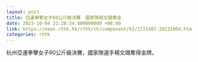 ```yaml
---
layout: post
title: 亞運拳擊女子60公斤級決賽　國家隊楊文璐奪金
date: 2023-10-04 21:28:54.000000000 +08:00
link: https://news.rthk.hk/rthk/ch/component/k2/1721487-20231004.htm
categories: rthk
---
```


杭州亞運拳擊女子60公斤級決賽，國家隊選手楊文璐奪得金牌。
